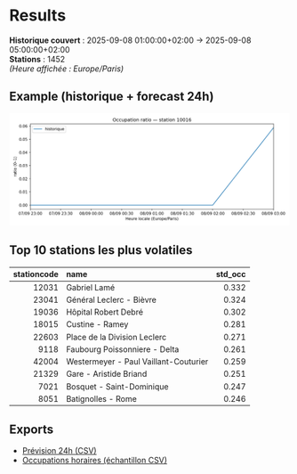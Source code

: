 # Results

**Historique couvert** : 2025-09-08 01:00:00+02:00 → 2025-09-08 05:00:00+02:00  
**Stations** : 1452  
*(Heure affichée : Europe/Paris)*

## Example (historique + forecast 24h)
![sample](assets/sample_forecast.png)

## Top 10 stations les plus volatiles
|   stationcode | name                                  |   std_occ |
|--------------:|:--------------------------------------|----------:|
|         12031 | Gabriel Lamé                          |     0.332 |
|         23041 | Général Leclerc - Bièvre              |     0.324 |
|         19036 | Hôpital Robert Debré                  |     0.302 |
|         18015 | Custine - Ramey                       |     0.281 |
|         22603 | Place de la Division Leclerc          |     0.271 |
|          9118 | Faubourg Poissonniere - Delta         |     0.261 |
|         42004 | Westermeyer - Paul Vaillant-Couturier |     0.259 |
|         21329 | Gare - Aristide Briand                |     0.251 |
|          7021 | Bosquet - Saint-Dominique             |     0.247 |
|          8051 | Batignolles - Rome                    |     0.246 |

## Exports
- [Prévision 24h (CSV)](exports/velib_forecast_24h.csv)
- [Occupations horaires (échantillon CSV)](exports/velib_hourly.csv)
